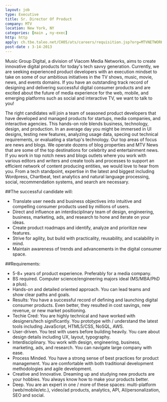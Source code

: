 ```yaml
---
layout: job
type: Executive
title: Sr. Director Of Product
company: MTV
location: New York, NY
categories: [main , ny-exec]
http: http
apply: ch.tbe.taleo.net/CH05/ats/careers/requisition.jsp?org=MTVNETWORKS&cws=1&rid=5379
post-date : 3-14-2013
---
```


Music Group Digital, a division of Viacom Media Networks, aims to create innovative digital products for today's tech savvy generation.  Currently, we are seeking experienced product developers with an execution mindset to take on some of our ambitious initiatives in the TV shows, music, movie, news, and events domains.  If you have an outstanding track record of designing and delivering successful digital consumer products and are excited about the future of media experience for the web, mobile, and emerging platforms such as social and interactive TV, we want to talk to you!

The right candidates will join a team of seasoned product developers that have developed and managed products for startups, media companies, and interactive agencies.  This hands-on role blends business, technology, design, and production.  In an average day you might be immersed in UI designs, testing new features, analyzing usage data, specing out technical requirements, or evaluating a startup's technology.
Our top areas of focus are news and blogs.  We operate dozens of blog properties and MTV News that are some of the top destinations for celebrity and entertainment news.  If you work in top notch news and blogs outlets where you work with various editors and writers and create tools and processes to support an efficient network of content producing entities, we would love to hear from you.  From a tech standpoint, expertise in the latest and biggest including Wordpress, Chartbeat, text analytics and natural language processing, social, recommendation systems, and search are necessary.

##The successful candidate will:

* Translate user needs and business objectives into intuitive and compelling consumer products used by millions of users.
* Direct and influence an interdisciplinary team of design, engineering, business, marketing, ads, and research to hone and iterate on your ideas.
* Create product roadmaps and identify, analyze and prioritize new features.
* Strive for agility, but build with practicality, reusability, and scalability in mind.
* Maintain awareness of trends and advancements in the digital consumer space.

##Requirements:

* 5-8+ years of product experience.  Preferably for a media company.
* BS required. Computer science/engineering majors ideal (MS/MBA/PhD a plus).
* Hands-on and detailed oriented approach.  You can lead teams and show clear paths and goals.
* Results:  You have a successful record of defining and launching digital consumer products.  Even better, they resulted in cost savings, new revenue, or new market positioning.
* Techie Cred:  You are highly technical and have worked with designers/tech significantly.  You prototype with / understand the latest tools including JavaScript, HTML5/CSS, NoSQL, AWS. 
* User-driven.  You test with users before building heavily.  You care about design details including UX, layout, typography.
* Interdisciplinary.  You work with design, engineering, business, marketing, ads, and research.  You can navigate large company with ease.
* Process Minded.  You have a strong sense of best practices for product management.  You are comfortable with both traditional development methodologies and agile development.
* Creative and Innovative.  Dreaming up and studying new products are your hobbies.  You always know how to make your products better.
* Deep.  You are an expert in one / more of these spaces: multi-platform (web/mobile/etc.), video/ad products, analytics, API, AI/personalization, SEO and social.
